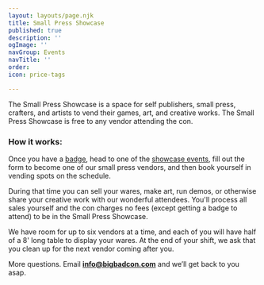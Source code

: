 ```yaml
---
layout: layouts/page.njk
title: Small Press Showcase
published: true
description: ''
ogImage: ''
navGroup: Events
navTitle: ''
order: 
icon: price-tags

---
```

The Small Press Showcase is a space for self publishers, small press, crafters, and artists to vend their games, art, and creative works. The Small Press Showcase is free to any vendor attending the con.

### How it works:

Once you have a [badge](https://www.bigbadcon.com/attend/), head to one of the [showcase events](https://www.bigbadcon.com/events/?cat=vending), fill out the form to become one of our small press vendors, and then book yourself in vending spots on the schedule.

During that time you can sell your wares, make art, run demos, or otherwise share your creative work with our wonderful attendees. You'll process all sales yourself and the con charges no fees (except getting a badge to attend) to be in the Small Press Showcase.

We have room for up to six vendors at a time, and each of you will have half of a 8' long table to display your wares. At the end of your shift, we ask that you clean up for the next vendor coming after you.

More questions. Email [**info@bigbadcon.com**](mailto:info@bigbadcon.com) and we’ll get back to you asap.